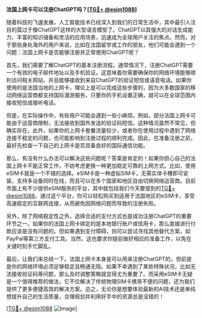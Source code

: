**法国上网卡可以注册ChatGPT吗？[[TG💪+ @esim1088](https://t.me/s/esim1088)]**

随着科技的飞速发展，人工智能技术已经深入到我们的日常生活中，其中最引人注目的莫过于像ChatGPT这样的大型语言模型了。ChatGPT以其强大的对话生成能力、丰富的知识储备和灵活的应用场景，迅速成为全球用户关注的焦点。然而，对于那些身处海外的用户来说，比如在法国留学或工作的朋友，他们可能会遇到一个问题：法国上网卡是否能够注册并正常使用ChatGPT呢？

首先，我们需要了解ChatGPT的基本注册流程。通常情况下，注册ChatGPT需要一个有效的电子邮件地址以及手机验证。这意味着你需要确保你的网络环境能够顺利访问相关网站，并且能够接收到来自ChatGPT的验证短信或语音电话。如果你使用的是法国当地的上网卡，理论上是可以完成这些步骤的，因为大多数国家的移动网络运营商都支持国际漫游服务，只要你的手机设置正确，就可以在全球范围内接收短信或接听电话。

但是，在实际操作中，有些用户可能会遇到一些小麻烦。例如，部分法国上网卡可能由于运营商限制，无法接收到国外发送的验证码短信。这种情况虽然不常见，但确实存在。此外，如果你的上网卡套餐流量较少，或者你在使用过程中遇到了网络连接不稳定的问题，也可能影响到注册过程的顺利完成。因此，在准备注册之前，最好先检查一下自己的上网卡是否具备良好的国际通信功能。

那么，有没有什么办法可以解决这些问题呢？答案是肯定的！如果你担心自己的法国上网卡不能正常工作，不妨考虑更换一种更加稳定可靠的上网方式。比如，使用eSIM卡就是一个不错的选择。eSIM卡是一种虚拟SIM卡，无需实体卡槽即可安装，支持多设备同时在线，而且可以在多个国家和地区自由切换网络运营商。目前市面上有不少提供eSIM服务的平台，其中就包括我们今天要提到的[TG💪+ @esim1088](https://t.me/s/esim1088)。通过这个平台，你可以轻松购买到适用于法国地区的eSIM卡，享受高速稳定的互联网连接，从而避免因网络问题而导致的注册失败。

另外，除了网络稳定性之外，选择合适的支付方式也是成功注册ChatGPT的重要环节之一。如果你的法国上网卡绑定的是本地银行账户或信用卡，那么直接进行付款应该是没有问题的。但如果遇到支付障碍，则可以尝试寻找其他替代方案，如PayPal等第三方支付工具。当然，这也要求你提前做好相应的准备工作，以免在关键时刻手忙脚乱。

最后，让我们来总结一下。法国上网卡本身是可以用来注册ChatGPT的，但前提是你的网络环境必须足够稳定且畅通无阻。如果不幸遇到了某些特殊状况，比如无法接收验证码等问题，那么及时调整策略就显得尤为重要了。而采用eSIM卡无疑是一个值得推荐的做法，它不仅解决了传统物理SIM卡携带不便的问题，还为我们提供了更多便捷高效的解决方案。总之，无论你是想要体验最新的AI技术还是单纯想提升自己的生活质量，合理规划并利用好手中的资源总是没错的！

[[TG💪+ @esim1088](https://t.me/s/esim1088) ![Image](https://i.postimg.cc/4NQfJmqS/Snipaste-2025-05-13-00-14-12.png)]